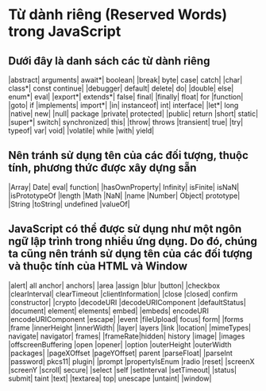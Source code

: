 # Từ dành riêng (Reserved Words) trong JavaScript

## Dưới đây là danh sách các từ dành riêng

|abstract| arguments| await*| boolean|
|break| byte| case| catch|
|char| class*| const continue|
|debugger| default| delete| do|
|double| else| enum*| eval|
|export*| extends*| false| final|
|finally| float| for |function|
|goto| if |implements| import*|
|in| instanceof| int| interface|
|let*| long |native| new|
|null| package |private| protected|
|public| return |short| static|
|super*| switch| synchronized| this|
|throw| throws |transient| true|
|try| typeof| var| void|
|volatile| while |with| yield|

## Nên tránh sử dụng tên của các đối tượng, thuộc tính, phương thức được xây dựng sẵn

|Array| Date| eval| function|
|hasOwnProperty| Infinity| isFinite| isNaN|
|isPrototypeOf |length |Math |NaN|
|name |Number| Object| prototype|
|String |toString| undefined |valueOf|

## JavaScript có thể được sử dụng như một ngôn ngữ lập trình trong nhiều ứng dụng. Do đó, chúng ta cũng nên tránh sử dụng tên của các đối tượng và thuộc tính của HTML và Window

|alert| all anchor| anchors|
|area |assign |blur |button|
|checkbox |clearInterval| clearTimeout |clientInformation|
|close |closed| confirm |constructor|
|crypto |decodeURI |decodeURIComponent |defaultStatus|
|document| element| elements| embed|
|embeds| encodeURI |encodeURIComponent |escape|
|event |fileUpload| focus| form|
|forms |frame |innerHeight |innerWidth|
|layer| layers |link |location|
|mimeTypes| navigate| navigator| frames|
|frameRate|hidden| history |image|
|images |offscreenBuffering |open |opener|
|option |outerHeight |outerWidth |packages|
|pageXOffset |pageYOffset| parent |parseFloat|
|parseInt |password| pkcs11| plugin|
|prompt |propertyIsEnum |radio |reset|
|screenX |screenY |scroll| secure|
|select |self |setInterval |setTimeout|
|status| submit| taint |text|
|textarea| top| unescape |untaint|
|window|
